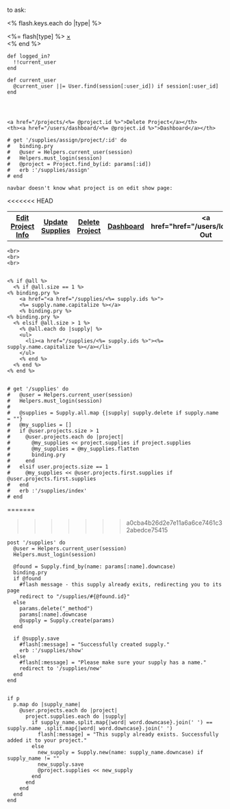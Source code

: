 to ask:



<% flash.keys.each do |type| %>
<div data-alert class="flash <%= type %> alert-box radius">
  <%= flash[type] %>
  <a href="#" class="close">&times;</a>
</div>
<% end %>


    def logged_in?
      !!current_user
    end

    def current_user
      @current_user ||= User.find(session[:user_id]) if session[:user_id]
    end




    <a href="/projects/<%= @project.id %>">Delete Project</a></th>
    <th><a href="/users/dashboard/<%= @project.id %>">Dashboard</a></th>

    # get '/supplies/assign/project/:id' do
    #   binding.pry
    #   @user = Helpers.current_user(session)
    #   Helpers.must_login(session)
    #   @project = Project.find_by(id: params[:id])
    #   erb :'/supplies/assign'
    # end

    navbar doesn't know what project is on edit show page:

<<<<<<< HEAD
    <table id="navbar">
      <tr>
        <th><a href="/projects/<%= @project.id %>">Edit Project Info</a></th>
        <th><a href="/supplies/assign/<%= @project.id %>">Update Supplies</a></th>
        <th><form action="/projects/<%= @project.id %>" method="post">
          <input id="hidden" type="hidden" name="_method" value="patch">
        </form><a href="/projects/<%= @project.id %>">Delete Project</a></th>
        <th><a href="/users/dashboard/<%= @project.id %>">Dashboard</a></th>
        <th><a href="href="/users/logout">Log Out</a></th>
      </tr>
      </table>

    <br>
    <br>
    <br>


    <% if @all %>
      <% if @all.size == 1 %>
    <% binding.pry %>
        <a href="<a href="/supplies/<%= supply.ids %>">
        <%= supply.name.capitalize %></a>
        <% binding.pry %>
    <% binding.pry %>
      <% elsif @all.size > 1 %>
        <% @all.each do |supply| %>
        <ul>
          <li><a href="/supplies/<%= supply.ids %>"><%= supply.name.capitalize %></a></li>
        </ul>
        <% end %>
      <% end %>
    <% end %>


    # get '/supplies' do
    #   @user = Helpers.current_user(session)
    #   Helpers.must_login(session)
    #
    #   @supplies = Supply.all.map {|supply| supply.delete if supply.name = ""}
    #   @my_supplies = []
    #   if @user.projects.size > 1
    #     @user.projects.each do |project|
    #       @my_supplies << project.supplies if project.supplies
    #       @my_supplies = @my_supplies.flatten
    #       binding.pry
    #     end
    #   elsif user.projects.size == 1
    #     @my_supplies << @user.projects.first.supplies if @user.projects.first.supplies
    #   end
    #   erb :'/supplies/index'
    # end
=======
>>>>>>> a0cba4b26d2e7e11a6a6ce7461c32abedce75415



    post '/supplies' do
      @user = Helpers.current_user(session)
      Helpers.must_login(session)

      @found = Supply.find_by(name: params[:name].downcase)
      binding.pry
      if @found
        #flash message - this supply already exits, redirecting you to its page
        redirect to "/supplies/#{@found.id}"
      else
        params.delete("_method")
        params[:name].downcase
        @supply = Supply.create(params)
      end

      if @supply.save
        #flash[:message] = "Successfully created supply."
        erb :'/supplies/show'
      else
        #flash[:message] = "Please make sure your supply has a name."
        redirect to '/supplies/new'
      end
    end


    if p
      p.map do |supply_name|
        @user.projects.each do |project|
          project.supplies.each do |supply|
            if supply_name.split.map{|word| word.downcase}.join(' ') == supply.name .split.map{|word| word.downcase}.join(' ')
              flash[:message] = "This supply already exists. Successfully added it to your project."
            else
              new_supply = Supply.new(name: supply_name.downcase) if supply_name != ""
              new_supply.save
              @project.supplies << new_supply
            end
          end
        end
      end
    end
